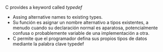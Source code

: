 C provides a keyword called *typedef*
- Assing alternative names to existing types.
- Su función es asignar un nombre alternativo a tipos existentes, a menudo cuando su declaración normal es aparatosa, potencialmente confusa o probablemente variable de una implementación a otra.
- C permite que el programador defina sus propios tipos de datos mediante la palabra clave typedef
